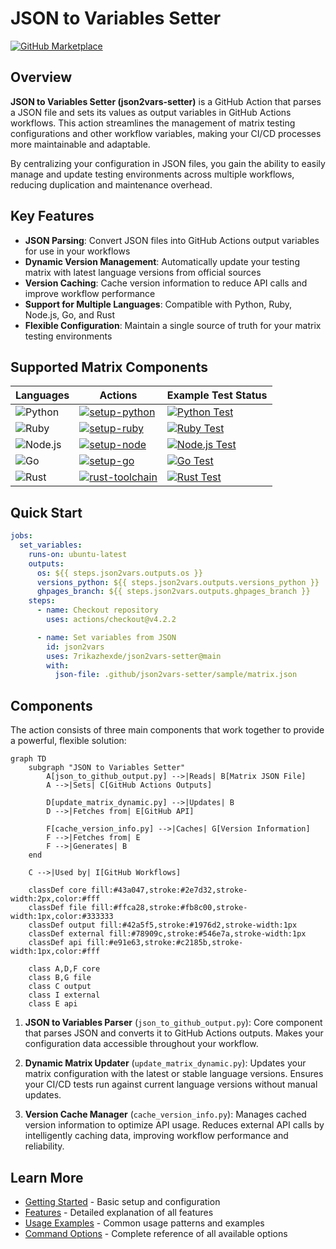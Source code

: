 # JSON to Variables Setter

[![GitHub Marketplace](https://img.shields.io/badge/Marketplace-JSON%20to%20Variables%20Setter-green?colorA=24292e&colorB=3fb950&logo=github)](https://github.com/marketplace/actions/json-to-variables-setter)

## Overview

**JSON to Variables Setter (json2vars-setter)** is a GitHub Action that parses a JSON file and sets its values as output variables in GitHub Actions workflows. This action streamlines the management of matrix testing configurations and other workflow variables, making your CI/CD processes more maintainable and adaptable.

By centralizing your configuration in JSON files, you gain the ability to easily manage and update testing environments across multiple workflows, reducing duplication and maintenance overhead.

## Key Features

- **JSON Parsing**: Convert JSON files into GitHub Actions output variables for use in your workflows
- **Dynamic Version Management**: Automatically update your testing matrix with latest language versions from official sources
- **Version Caching**: Cache version information to reduce API calls and improve workflow performance
- **Support for Multiple Languages**: Compatible with Python, Ruby, Node.js, Go, and Rust
- **Flexible Configuration**: Maintain a single source of truth for your matrix testing environments

## Supported Matrix Components

| Languages | Actions | Example Test Status |
|-------|-------|-------|
| ![Python](https://img.shields.io/badge/Python-3776AB?style=flat&logo=python&logoColor=white) | [![setup-python](https://img.shields.io/badge/setup--python-3776AB?style=flat&logo=github-actions&logoColor=white)](https://github.com/marketplace/actions/setup-python) | [![Python Test](https://img.shields.io/endpoint?url=https://gist.githubusercontent.com/7rikazhexde/26cb492ab0cfff920c516a622b2bfa44/raw/python-test-badge.json&cacheSeconds=0)](https://github.com/7rikazhexde/json2vars-setter/actions/workflows/python_test.yml) |
| ![Ruby](https://img.shields.io/badge/Ruby-CC342D?style=flat&logo=ruby&logoColor=white) | [![setup-ruby](https://img.shields.io/badge/setup--ruby-CC342D?style=flat&logo=github-actions&logoColor=white)](https://github.com/marketplace/actions/setup-ruby-jruby-and-truffleruby) | [![Ruby Test](https://img.shields.io/endpoint?url=https://gist.githubusercontent.com/7rikazhexde/511ba5b5711e66c507292ba00cf0a219/raw/ruby-test-badge.json&cacheSeconds=0)](https://github.com/7rikazhexde/json2vars-setter/actions/workflows/ruby_test.yml) |
| ![Node.js](https://img.shields.io/badge/Node.js-339933?style=flat&logo=node.js&logoColor=white) | [![setup-node](https://img.shields.io/badge/setup--node-339933?style=flat&logo=github-actions&logoColor=white)](https://github.com/marketplace/actions/setup-node-js-environment) | [![Node.js Test](https://img.shields.io/endpoint?url=https://gist.githubusercontent.com/7rikazhexde/11f46ff9ef47d3362dabe767255b0d9e/raw/nodejs-test-badge.json&cacheSeconds=0)](https://github.com/7rikazhexde/json2vars-setter/actions/workflows/nodejs_test.yml) |
| ![Go](https://img.shields.io/badge/Go-00ADD8?style=flat&logo=go&logoColor=white) | [![setup-go](https://img.shields.io/badge/setup--go-00ADD8?style=flat&logo=github-actions&logoColor=white)](https://github.com/marketplace/actions/setup-go-environment) | [![Go Test](https://img.shields.io/endpoint?url=https://gist.githubusercontent.com/7rikazhexde/c334da204406866563668140885d170e/raw/go-test-badge.json&cacheSeconds=0)](https://github.com/7rikazhexde/json2vars-setter/actions/workflows/go_test.yml) |
| ![Rust](https://img.shields.io/badge/Rust-000000?style=flat&logo=rust&logoColor=white) | [![rust-toolchain](https://img.shields.io/badge/rust--toolchain-000000?style=flat&logo=github-actions&logoColor=white)](https://github.com/marketplace/actions/rustup-toolchain-install) | [![Rust Test](https://img.shields.io/endpoint?url=https://gist.githubusercontent.com/7rikazhexde/5e160d06cfffd42a8f0e4ae6e8e8f025/raw/rust-test-badge.json&cacheSeconds=0)](https://github.com/7rikazhexde/json2vars-setter/actions/workflows/rust_test.yml) |

## Quick Start

```yaml
jobs:
  set_variables:
    runs-on: ubuntu-latest
    outputs:
      os: ${{ steps.json2vars.outputs.os }}
      versions_python: ${{ steps.json2vars.outputs.versions_python }}
      ghpages_branch: ${{ steps.json2vars.outputs.ghpages_branch }}
    steps:
      - name: Checkout repository
        uses: actions/checkout@v4.2.2

      - name: Set variables from JSON
        id: json2vars
        uses: 7rikazhexde/json2vars-setter@main
        with:
          json-file: .github/json2vars-setter/sample/matrix.json
```

## Components

The action consists of three main components that work together to provide a powerful, flexible solution:

```mermaid
graph TD
    subgraph "JSON to Variables Setter"
        A[json_to_github_output.py] -->|Reads| B[Matrix JSON File]
        A -->|Sets| C[GitHub Actions Outputs]

        D[update_matrix_dynamic.py] -->|Updates| B
        D -->|Fetches from| E[GitHub API]

        F[cache_version_info.py] -->|Caches| G[Version Information]
        F -->|Fetches from| E
        F -->|Generates| B
    end

    C -->|Used by| I[GitHub Workflows]

    classDef core fill:#43a047,stroke:#2e7d32,stroke-width:2px,color:#fff
    classDef file fill:#ffca28,stroke:#fb8c00,stroke-width:1px,color:#333333
    classDef output fill:#42a5f5,stroke:#1976d2,stroke-width:1px
    classDef external fill:#78909c,stroke:#546e7a,stroke-width:1px
    classDef api fill:#e91e63,stroke:#c2185b,stroke-width:1px,color:#fff

    class A,D,F core
    class B,G file
    class C output
    class I external
    class E api
```

1. **JSON to Variables Parser** (`json_to_github_output.py`): Core component that parses JSON and converts it to GitHub Actions outputs. Makes your configuration data accessible throughout your workflow.

2. **Dynamic Matrix Updater** (`update_matrix_dynamic.py`): Updates your matrix configuration with the latest or stable language versions. Ensures your CI/CD tests run against current language versions without manual updates.

3. **Version Cache Manager** (`cache_version_info.py`): Manages cached version information to optimize API usage. Reduces external API calls by intelligently caching data, improving workflow performance and reliability.

## Learn More

- [Getting Started](getting-started.md) - Basic setup and configuration
- [Features](features/index.md) - Detailed explanation of all features
- [Usage Examples](examples/basic.md) - Common usage patterns and examples
- [Command Options](reference/options.md) - Complete reference of all available options
